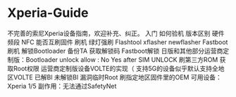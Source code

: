 # Xperia-Guide
不完善的索尼Xperia设备指南，欢迎补充、纠正。
入门
 如何验机
  版本区别
   硬件
   频段
   NFC
   能否互刷固件
刷机
 绿灯强刷
  Flashtool
  xflasher
  newflasher
 Fastboot 刷机
  解锁Bootloader
   备份TA
   获取解锁码
   Fastboot解锁
    日版和其他部分运营商定制版：Bootloader unlock allow : No
    Yes after SIM UNLOCK
  刷第三方ROM
  获取Root权限
 运营商定制版设备VOLTE的实现（ 支持5G的设备似乎默认支持全地区VOLTE
  已解Bl
  未解锁Bl
   漏洞临时Root
   刷指定地区固件里的OEM
    可用设备：Xperia 1/5
    副作用：无法通过SafetyNet

